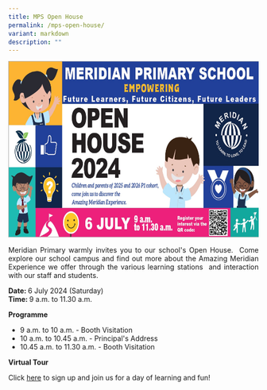 ```yaml
---
title: MPS Open House
permalink: /mps-open-house/
variant: markdown
description: ""
---
```

<img src="/images/About%20As/2024_Open_House_invitation_for_Kindergartens_24_Apr_24.jpg" style="width:650px;height:355px;float:center">

<p align="justify">Meridian Primary warmly invites you to our school's Open House.&nbsp; Come explore our school campus and find out more about the Amazing Meridian Experience we offer through the various learning stations&nbsp; and interaction with our staff and students.</p>

<b>Date: </b>6 July 2024 (Saturday)<br>
<b>Time: </b> 9 a.m. to 11.30 a.m. <br>

<b>Programme</b>
<ul>
  <li>9 a.m. to 10 a.m. - Booth Visitation</li>
  <li>10 a.m. to 10.45 a.m. - Principal's Address</li>
  <li>10.45 a.m. to 11.30 a.m. - Booth Visitation</li>
</ul> 

<b>Virtual Tour</b>


<p>Click <a href="https://form.gov.sg/66146d532853743d7a2f967a">here</a> to sign up and join us for a day of learning and fun!</p>